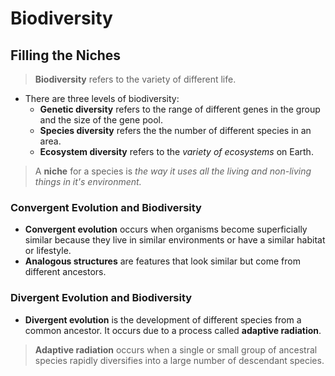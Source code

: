 # Biodiversity
## Filling the Niches
> **Biodiversity** refers to the variety of different life.

- There are three levels of biodiversity:
	- **Genetic diversity** refers to the range of different genes in the group and the size of the gene pool.
	- **Species diversity** refers the the number of different species in an area.
	- **Ecosystem diversity** refers to the *variety of ecosystems* on Earth.

> A **niche** for a species is *the way it uses all the living and non-living things in it's environment.*

### Convergent Evolution and Biodiversity
- **Convergent evolution** occurs when organisms become superficially similar because they live in similar environments or have a similar habitat or lifestyle.
- **Analogous structures** are features that look similar but come from different ancestors.

### Divergent Evolution and Biodiversity
- **Divergent evolution** is the development of different species from a common ancestor. It occurs due to a process called **adaptive  radiation**.

> **Adaptive radiation** occurs when a single or small group of ancestral species rapidly diversifies into a large number of descendant species.